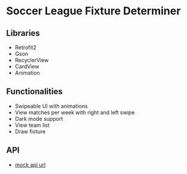 # Soccer League Fixture Determiner

## Libraries

* Retrofit2
* Gson
* RecyclerView
* CardView
* Animation

## Functionalities

* Swipeable UI with animations
* View matches per week with right and left swipe
* Dark mode support
* View team list
* Draw fixture

## API

* [mock api url](https://6139405b1fcce10017e78aa3.mockapi.io/teams)

